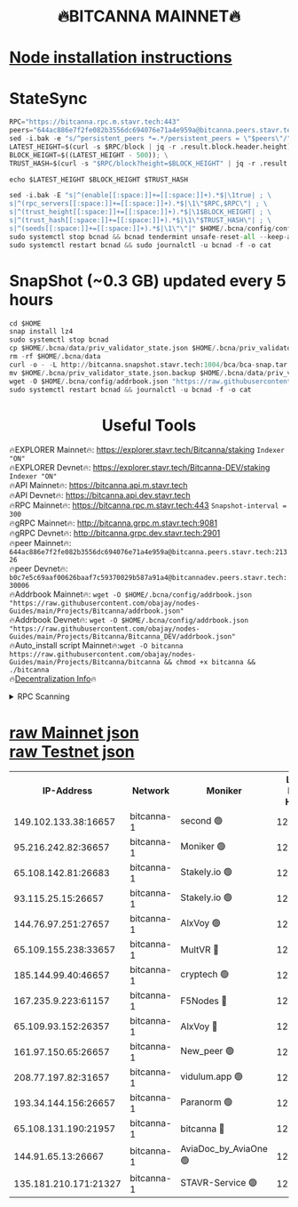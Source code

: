 <h1 align="center"> 🔥BITCANNA MAINNET🔥</h1>


[Node installation instructions](https://github.com/obajay/nodes-Guides/tree/main/Projects/Bitcanna)
=

# StateSync
```python
RPC="https://bitcanna.rpc.m.stavr.tech:443"
peers="644ac886e7f2fe082b3556dc694076e71a4e959a@bitcanna.peers.stavr.tech:21326"
sed -i.bak -e "s/^persistent_peers *=.*/persistent_peers = \"$peers\"/" $HOME/.bcna/config/config.toml
LATEST_HEIGHT=$(curl -s $RPC/block | jq -r .result.block.header.height); \
BLOCK_HEIGHT=$((LATEST_HEIGHT - 500)); \
TRUST_HASH=$(curl -s "$RPC/block?height=$BLOCK_HEIGHT" | jq -r .result.block_id.hash)

echo $LATEST_HEIGHT $BLOCK_HEIGHT $TRUST_HASH

sed -i.bak -E "s|^(enable[[:space:]]+=[[:space:]]+).*$|\1true| ; \
s|^(rpc_servers[[:space:]]+=[[:space:]]+).*$|\1\"$RPC,$RPC\"| ; \
s|^(trust_height[[:space:]]+=[[:space:]]+).*$|\1$BLOCK_HEIGHT| ; \
s|^(trust_hash[[:space:]]+=[[:space:]]+).*$|\1\"$TRUST_HASH\"| ; \
s|^(seeds[[:space:]]+=[[:space:]]+).*$|\1\"\"|" $HOME/.bcna/config/config.toml
sudo systemctl stop bcnad && bcnad tendermint unsafe-reset-all --keep-addr-book
sudo systemctl restart bcnad && sudo journalctl -u bcnad -f -o cat
```
# SnapShot (~0.3 GB) updated every 5 hours
```python
cd $HOME
snap install lz4
sudo systemctl stop bcnad
cp $HOME/.bcna/data/priv_validator_state.json $HOME/.bcna/priv_validator_state.json.backup
rm -rf $HOME/.bcna/data
curl -o - -L http://bitcanna.snapshot.stavr.tech:1004/bca/bca-snap.tar.lz4 | lz4 -c -d - | tar -x -C $HOME/.bcna --strip-components 2
mv $HOME/.bcna/priv_validator_state.json.backup $HOME/.bcna/data/priv_validator_state.json
wget -O $HOME/.bcna/config/addrbook.json "https://raw.githubusercontent.com/obajay/nodes-Guides/main/Projects/Bitcanna/addrbook.json"
sudo systemctl restart bcnad && journalctl -u bcnad -f -o cat
```

 <h1 align="center"> Useful Tools</h1>

🔥EXPLORER Mainnet🔥:    https://explorer.stavr.tech/Bitcanna/staking          `Indexer "ON"` \
🔥EXPLORER Devnet🔥:     https://explorer.stavr.tech/Bitcanna-DEV/staking     `Indexer "ON"` \
🔥API Mainnet🔥:         https://bitcanna.api.m.stavr.tech \
🔥API Devnet🔥:          https://bitcanna.api.dev.stavr.tech \
🔥RPC Mainnet🔥:         https://bitcanna.rpc.m.stavr.tech:443         `Snapshot-interval = 300` \
🔥gRPC Mainnet🔥:        http://bitcanna.grpc.m.stavr.tech:9081 \
🔥gRPC Devnet🔥:         http://bitcanna.grpc.dev.stavr.tech:2901 \
🔥peer Mainnet🔥:        `644ac886e7f2fe082b3556dc694076e71a4e959a@bitcanna.peers.stavr.tech:21326` \
🔥peer Devnet🔥:         `b0c7e5c69aaf00626baaf7c59370029b587a91a4@bitcannadev.peers.stavr.tech:30006` \
🔥Addrbook Mainnet🔥:    ```wget -O $HOME/.bcna/config/addrbook.json "https://raw.githubusercontent.com/obajay/nodes-Guides/main/Projects/Bitcanna/addrbook.json"``` \
🔥Addrbook Devnet🔥:    ```wget -O $HOME/.bcna/config/addrbook.json "https://raw.githubusercontent.com/obajay/nodes-Guides/main/Projects/Bitcanna/Bitcanna_DEV/addrbook.json"``` \
🔥Auto_install script Mainnet🔥:```wget -O bitcanna https://raw.githubusercontent.com/obajay/nodes-Guides/main/Projects/Bitcanna/bitcanna && chmod +x bitcanna && ./bitcanna``` \
🔥[Decentralization Info](https://github.com/obajay/StateSync-snapshots/tree/main/Projects/Bitcanna/Decentralization)🔥


<details>
<summary>RPC Scanning</summary>

<h2 align="center"> We scan nodes in real time every 4 hours. And we provide the final result of RPC endpoints.
We cannot influence the operation of these nodes in any way. </h2>


```python
If Voting Power is higher than 0 --> then the Node is a validator of the network and may be subject to attack and be a potential threat to the chain.
```
```python
We marked such validators with a red symbol
```

</details>

[raw Mainnet json](https://rpc-check.bcam.stavr.tech/bcam/rpc-bcam-result.json) \
[raw Testnet json](https://github.com/obajay/StateSync-snapshots/tree/main/Projects/Bitcanna/Rpc-Check-Testnet)
=



<table><tr><th>IP-Address</th><th>Network</th><th>Moniker</th><th>Latest Block Height</th><th>Earliest Block Height</th><th>Catching Up</th><th>Tx Index</th><th>Voting Power</th><th>Scan Time</th></tr><tr><td>149.102.133.38:16657</td><td>bitcanna-1</td><td>second 🟢</td><td>12963031</td><td>1</td><td>False</td><td>on</td><td>0</td><td>2024-03-11T12:41:02.394263700UTC</td></tr><tr><td>95.216.242.82:36657</td><td>bitcanna-1</td><td>Moniker 🟢</td><td>12963020</td><td>5776907</td><td>False</td><td>on</td><td>0</td><td>2024-03-11T12:39:59.032368923UTC</td></tr><tr><td>65.108.142.81:26683</td><td>bitcanna-1</td><td>Stakely.io 🟢</td><td>12963024</td><td>6152001</td><td>False</td><td>on</td><td>0</td><td>2024-03-11T12:40:22.266612703UTC</td></tr><tr><td>93.115.25.15:26657</td><td>bitcanna-1</td><td>Stakely.io 🟢</td><td>12963023</td><td>6520001</td><td>False</td><td>on</td><td>0</td><td>2024-03-11T12:40:17.890754676UTC</td></tr><tr><td>144.76.97.251:27657</td><td>bitcanna-1</td><td>AlxVoy 🟢</td><td>12963029</td><td>8805201</td><td>False</td><td>on</td><td>0</td><td>2024-03-11T12:40:51.856798442UTC</td></tr><tr><td>65.109.155.238:33657</td><td>bitcanna-1</td><td>MultVR 🔴</td><td>12862073</td><td>9933415</td><td>False</td><td>on</td><td>353850</td><td>2024-03-11T12:40:29.798004914UTC</td></tr><tr><td>185.144.99.40:46657</td><td>bitcanna-1</td><td>cryptech 🟢</td><td>12963019</td><td>11528001</td><td>False</td><td>on</td><td>0</td><td>2024-03-11T12:39:54.651395872UTC</td></tr><tr><td>167.235.9.223:61157</td><td>bitcanna-1</td><td>F5Nodes 🔴</td><td>12963026</td><td>12084001</td><td>False</td><td>on</td><td>570</td><td>2024-03-11T12:40:32.078926471UTC</td></tr><tr><td>65.109.93.152:26357</td><td>bitcanna-1</td><td>AlxVoy 🔴</td><td>12963031</td><td>12109301</td><td>False</td><td>on</td><td>1391829</td><td>2024-03-11T12:41:02.954928087UTC</td></tr><tr><td>161.97.150.65:26657</td><td>bitcanna-1</td><td>New_peer 🟢</td><td>12963024</td><td>12254001</td><td>False</td><td>on</td><td>0</td><td>2024-03-11T12:40:22.532119803UTC</td></tr><tr><td>208.77.197.82:31657</td><td>bitcanna-1</td><td>vidulum.app 🟢</td><td>12963025</td><td>12386934</td><td>False</td><td>on</td><td>0</td><td>2024-03-11T12:40:25.359737284UTC</td></tr><tr><td>193.34.144.156:26657</td><td>bitcanna-1</td><td>Paranorm 🟢</td><td>12963027</td><td>12697701</td><td>False</td><td>on</td><td>0</td><td>2024-03-11T12:40:38.723509007UTC</td></tr><tr><td>65.108.131.190:21957</td><td>bitcanna-1</td><td>bitcanna 🔴</td><td>12963027</td><td>12863027</td><td>False</td><td>on</td><td>419732</td><td>2024-03-11T12:40:36.436323310UTC</td></tr><tr><td>144.91.65.13:26667</td><td>bitcanna-1</td><td>AviaDoc_by_AviaOne 🟢</td><td>12963028</td><td>12954601</td><td>False</td><td>on</td><td>0</td><td>2024-03-11T12:40:47.207539986UTC</td></tr><tr><td>135.181.210.171:21327</td><td>bitcanna-1</td><td>STAVR-Service 🟢</td><td>12963029</td><td>12960101</td><td>False</td><td>on</td><td>0</td><td>2024-03-11T12:40:51.612995751UTC</td></tr></table>
